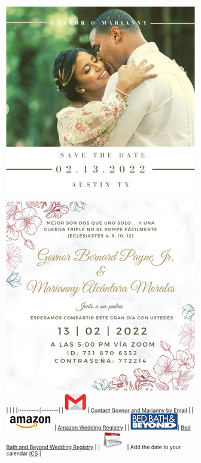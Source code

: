 
![image](images/2.jpeg)

![image](images/3.jpeg)
| | |
|:--------:|-------|
| [![image](images/images.png)](mailto:govnorpayne@gmail.com) | [Contact Govnor and Marianny by Email](mailto:govnorpayne@gmail.com) |
| [![image](images/amazon.png)](https://www.amazon.com/wedding/share/GovnorandMarianny) | [Amazon Wedding Registry](https://www.amazon.com/wedding/share/GovnorandMarianny) |
| [![image](images/bedbath.jpeg)](https://www.bedbathandbeyond.com/store/giftregistry/viewregistryguest/550446398)| [Bed Bath and Beyond Wedding Registry](https://www.bedbathandbeyond.com/store/giftregistry/viewregistryguest/550446398) |
| [![image](images/calendar-icon-png-4125.png)](images/GovnorMariannyWedding.ics) | Add the date to your calendar [ICS](images/GovnorMariannyWedding.ics) |

